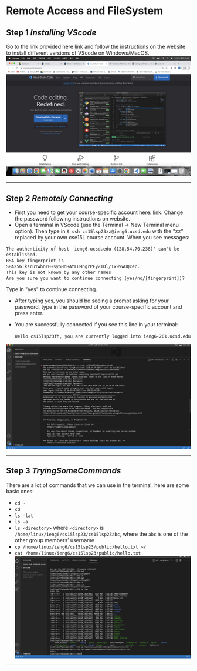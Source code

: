 # Remote Access and FileSystem
## Step 1 *Installing VScode*
Go to the link provided here [link](https://code.visualstudio.com/) and follow the instructions on the website to install different versions of VScode on Windows/MacOS.
![Image](screenshot1.png)
***
## Step 2 *Remotely Connecting*
* First you need to get your course-specific account here: [link](https://sdacs.ucsd.edu/~icc/index.php). Change the password following instructions on website.
* Open a terminal in VScode (use the Terminal → New Terminal menu option). Then type in `$ ssh cs15lsp23zz@ieng6.ucsd.edu` with the "zz" replaced by your own cse15L course account. When you see messages:
```
The authenticity of host 'ieng6.ucsd.edu (128.54.70.238)' can't be established.
RSA key fingerprint is SHA256:ksruYwhnYH+sySHnHAtLUHngrPEyZTDl/1x99wUQcec.
This key is not known by any other names
Are you sure you want to continue connecting (yes/no/[fingerprint])?
```
Type in "yes" to continue connecting.
* After typing yes, you should be seeing a prompt asking for your password, type in the password of your course-specific account and press enter.
* You are successfully connected if you see this line in your terminal:

    `Hello cs15lsp23fh, you are currently logged into ieng6-201.ucsd.edu`

![Image](screenshot2.png)
***
## Step 3 *TryingSomeCommands*
There are a lot of commands that we can use in the terminal, here are some basic ones:
* `cd ~`
* `cd`
* `ls -lat`
* `ls -a`
* `ls <directory>` where `<directory>` is `/home/linux/ieng6/cs15lsp23/cs15lsp23abc`, where the `abc` is one of the other group members’ username
* `cp /home/linux/ieng6/cs15lsp23/public/hello.txt ~/`
* `cat /home/linux/ieng6/cs15lsp23/public/hello.txt`
![Image](screenshot3.png)
***




